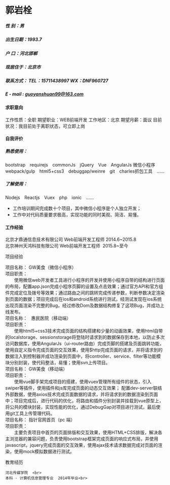 # 郭岩栓
##### 性    别：男
##### 出生日期：1993.7
##### 户    口：河北邯郸
##### 现居住于：北京市
##### 联系方式： TEL：15711438997             WX：DNF960727 
##### E - mail : guoyanshuan99@163.com

#### 求职意向
工作性质：全职 
期望职业：WEB前端开发
工作地区：北京
期望月薪：面议
目前状况：我目前处于离职状态，可立即上岗
#### 自我评价
##### 熟悉使用：
bootstrap　requirejs　commonJs　jQuery　Vue　AngularJs  微信小程序　webpack/gulp　html5+css3　debuggap/weinre　git　charles抓包工具　......      
##### 了解使用：
Nodejs　Reactjs　Vuex　php　ionic　......

* 工作培训期间完成数十个项目，其中微信小程序是个人独立开发；
* 工作中对代码质量要求极高，实现功能的同时美观、简洁、易懂。

#### 工作经验

北京才鼎通信息技术有限公司	Web前端开发工程师	2014.6~2015.8<br>
北京神州天鸿科技有限公司	 Web前端开发工程师	 2015.8~至今

项目经验
 
项目名称：	GW美食（微信小程序）<br>
项目职责：<br>
　　使用微信web开发者工具进行小程序的开发并使用小程序自带的结构进行页面的布局，配置app.json完成小程序页脚的设置及点击效果；通过官方API和官方组件完成定位及拨号等效果；通过路由之间的跳转完成传递参数，判断参数决定渲染到页面的数据；项目完成后在ios和android系统进行测试，经测试发现在ios系统出现页面渲染不完整的Bug，经过修改Dom及数据结构修复了这项Bug，并成功上线发布。<br>
项目名称：	  惠民医院（移动端） <br>
项目职责：<br>
　　使用html5+css3技术完成页面的结构搭建和少量的动画效果，使用html自带的localstorage、sessionstorage将登陆时请求到的数据保存到本地，以防止多次访问数据库，使用AngularJs（ui-router路由）完成页脚的搭建及页面跳转功能，使用自定义指令完成页面的交互效果，使用$http完成页面的请求，并将请求到的数据注入到控制器并成功渲染到页面中，将controller、service、filter等功能模块分别封装，使代码整洁，易懂；使用svn上传项目。<br>
项目名称：	GW美食（移动端） <br>
项目职责：<br>
　　使用vue脚手架完成项目的搭建，使用vuex管理所有组件的状态，引入swiper等插件，使用插件和js库完成页面的动态交互效果； 配置dev-server联结外部数据，使用axios技术完成页面数据的请求，并将请求到的数据渲染到页面中；项目完成后，进行代码的优化，将路由和插件分别封装并挂载到vue原型上，将公共的模块封装，实现性能的优化，通过DebugGap对项目进行测试，最后使用git工具上传管理代码。<br>
项目名称：	 指针官网首页（pc 端） <br>
项目职责：<br>
　　主要负责项目中首页的页面排版和交互效果，使用HTML+CSS排版，解决各主浏览器的兼容问题，负责使用bootstrap框架完成页面的响应式布局，并使用javascript，jquery完成页面的交互效果，使用ajax技术请求数据完成对页面的渲染，使用mock模拟数据进行测试。<br>

教育经历<br>

	河北传媒学院	<br>
	本科 · 计算机信息管理专业	2014年毕业<br>



